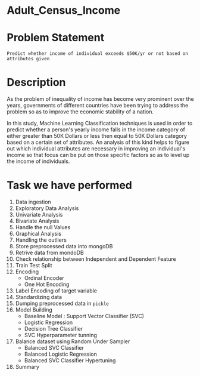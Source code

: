 # Adult_Census_Income
# Problem Statement
    Predict whether income of individual exceeds $50K/yr or not based on attributes given
# Description
   As the problem of inequality of income has become very prominent over the years, governments of different countries have been trying to address the problem so as to improve the economic stability of a nation.

In this study, Machine Learning Classification techniques is used in order to predict whether a person's yearly income falls in the income category of either greater than 50K Dollars or less then equal to 50K Dollars category based on a certain set of attributes. An analysis of this kind helps to figure out which individual attributes are necessary in improving an individual's income so that focus can be put on those specific factors so as to level up the income of individuals.

# Task we have performed
1. Data ingestion
2. Exploratory Data Analysis
3. Univariate Analysis
4. Bivariate Analysis
5. Handle the null Values
6. Graphical Analysis
7. Handling the outliers
8. Store preprocessed data into mongoDB
9. Retrive data from mondoDB
10. Check relationship between Independent and Dependent Feature
11. Train Test Split
12. Encoding
    - Ordinal Encoder
    - One Hot Encoding
13. Label Encoding of target variable
14. Standardizing data
15. Dumping preprocessed data in `pickle`
16. Model Building
    - Baseline Model : Support Vector Classifier (SVC)
    - Logistic Regression
    - Decision Tree Classifier
    - SVC Hyperparameter tunning
17. Balance dataset using Random Under Sampler 
    - Balanced SVC Classifier
    - Balanced Logistic Regression
    - Balanced SVC Classifier Hypertuning
18. Summary
